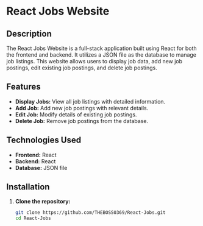 # React Jobs Website

## Description

The React Jobs Website is a full-stack application built using React for both the frontend and backend. It utilizes a JSON file as the database to manage job listings. This website allows users to display job data, add new job postings, edit existing job postings, and delete job postings.

## Features

- **Display Jobs:** View all job listings with detailed information.
- **Add Job:** Add new job postings with relevant details.
- **Edit Job:** Modify details of existing job postings.
- **Delete Job:** Remove job postings from the database.

## Technologies Used

- **Frontend:** React
- **Backend:** React
- **Database:** JSON file

## Installation

1. **Clone the repository:**

   ```bash
   git clone https://github.com/THEBOSS0369/React-Jobs.git
   cd React-Jobs
